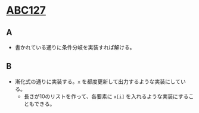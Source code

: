 # [ABC127](https://atcoder.jp/contests/abc127)
## A
* 書かれている通りに条件分岐を実装すれば解ける。

## B
* 漸化式の通りに実装する。`x` を都度更新して出力するような実装にしている。
  * 長さが10のリストを作って、各要素に `x[i]` を入れるような実装にすることもできる。
